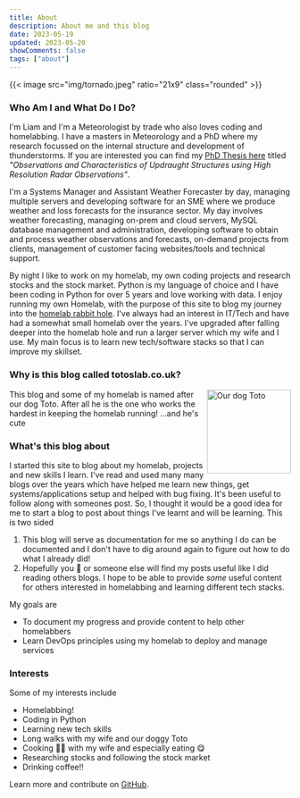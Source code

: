 ```yaml
---
title: About
description: About me and this blog
date: 2023-05-19
updated: 2023-05-20
showComments: false
tags: ["about"]
---
```


<!-- <p class="text-center"><svg class="img-fluid w-50"><use href="/img/tornado.jpeg#logo"></use></svg></p> -->
{{< image src="img/tornado.jpeg" ratio="21x9" class="rounded" >}}

### Who Am I and What Do I Do?

I'm Liam and I'm a Meteorologist by trade who also loves coding and homelabbing. I have a masters in Meteorology and a PhD where my research focussed on the internal structure and development of thunderstorms. If you are interested you can find my [PhD Thesis here](https://centaur.reading.ac.uk/103906/2/22003320_TILL_Thesis_Liam%20Till%20%282%29.pdf) titled *"Observations and Characteristics of Updraught Structures using High Resolution Radar Observations"*.

I'm a Systems Manager and Assistant Weather Forecaster by day, managing multiple servers and developing software for an SME where we produce weather and loss forecasts for the insurance sector. My day involves weather forecasting, managing on-prem and cloud servers, MySQL database management and administration, developing software to obtain and process weather observations and forecasts, on-demand projects from clients, management of customer facing websites/tools and technical support.

By night I like to work on my homelab, my own coding projects and research stocks and the stock market. Python is my language of choice and I have been coding in Python for over 5 years and love working with data. I enjoy running my own Homelab, with the purpose of this site to blog my journey into the [homelab rabbit hole](https://www.reddit.com/r/homelab/). I've always had an interest in IT/Tech and have had a somewhat small homelab over the years. I've upgraded after falling deeper into the homelab hole and run a larger server which my wife and I use. My main focus is to learn new tech/software stacks so that I can improve my skillset.

### Why is this blog called totoslab.co.uk?

<!-- <img style="float: right; width: 100px; display: inline-block; padding: 1em" src="/img/TotoSmart.jpg"> -->
<!-- {{< image src="img/TotoSmart.jpg" class="rounded float-right" width="10" >}} -->

<img src="/img/TotoSmart.jpg" title="Our dog Toto" width="150" class="rounded" align="right"/>

This blog and some of my homelab is named after our dog Toto. After all he is the one who works the hardest in keeping the homelab running! ...and he's cute

### What's this blog about

I started this site to blog about my homelab, projects and new skills I learn. I've read and used many many blogs over the years which have helped me learn new things, get systems/applications setup and helped with bug fixing. It's been useful to follow along with someones post. So, I thought it would be a good idea for me to start a blog to post about things I've learnt and will be learning. This is two sided

1. This blog will serve as documentation for me so anything I do can be documented and I don't have to dig around again to figure out how to do what I already did! 
2. Hopefully you 🫵 or someone else will find my posts useful like I did reading others blogs. I hope to be able to provide _some_ useful content for others interested in homelabbing and learning different tech stacks.

My goals are 

- To document my progress and provide content to help other homelabbers
- Learn DevOps principles using my homelab to deploy and manage services

### Interests

Some of my interests include 

 - Homelabbing!
 - Coding in Python
 - Learning new tech skills
 - Long walks with my wife and our doggy Toto
 - Cooking 🍗🧄 with my wife and especially eating 😋
 - Researching stocks and following the stock market
 - Drinking coffee!!

Learn more and contribute on [GitHub](https://github.com/liamtill).